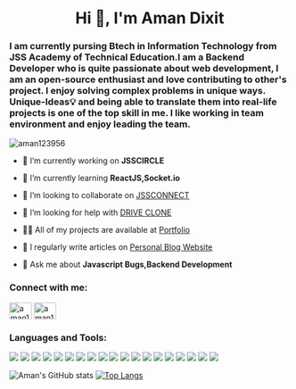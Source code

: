 <h1 align="center">Hi 👋, I'm Aman Dixit</h1>
<h3>I am currently pursing Btech in Information Technology from JSS Academy of Technical Education.I am a Backend Developer who is quite passionate about web development, I am an open-source enthusiast and love contributing to other's project. I enjoy solving complex problems in unique ways. Unique-Ideas💡 and being able to translate them into real-life projects is one of the top skill in me. I like working in team environment and enjoy leading the team.</h3>

<p align="left"> <img src="https://komarev.com/ghpvc/?username=aman123956&label=Profile%20views&color=0e75b6&style=flat" alt="aman123956" /> </p>

- 🔭 I’m currently working on **JSSCIRCLE**

- 🌱 I’m currently learning **ReactJS,Socket.io**

- 👯 I’m looking to collaborate on [JSSCONNECT](https://jssconnect.herokuapp.com)

- 🤝 I’m looking for help with [DRIVE CLONE](https://drive-strike.netlify.app)

- 👨‍💻 All of my projects are available at [Portfolio](https://www.amandixit.me)

- 📝 I regularly write articles on [Personal Blog Website](https://javascript-blogs.netlify.app)

- 💬 Ask me about **Javascript Bugs,Backend Development**


<h3 align="left">Connect with me:</h3>
<p align="left">
<a href="https://codeforces.com/profile/aman123956" target="blank"><img align="center" src="https://cdn.jsdelivr.net/npm/simple-icons@3.0.1/icons/codeforces.svg" alt="aman123956" height="30" width="40" /></a>
<a href="https://www.leetcode.com/aman123956" target="blank"><img align="center" src="https://raw.githubusercontent.com/rahuldkjain/github-profile-readme-generator/master/src/images/icons/Social/leet-code.svg" alt="aman123956" height="30" width="40" /></a>
</p>

<h3 align="left">Languages and Tools:</h3>
<p align="left"><img src="https://img.shields.io/badge/HTML5-E34F26?style=for-the-badge&logo=html5&logoColor=white" />
<img src="https://img.shields.io/badge/CSS3-1572B6?style=for-the-badge&logo=css3&logoColor=white" /> 
<img src="https://img.shields.io/badge/JavaScript-F7DF1E?style=for-the-badge&logo=javascript&logoColor=black" />
<img src="https://img.shields.io/badge/Node.js-339933?style=for-the-badge&logo=nodedotjs&logoColor=white" />
<img src="https://img.shields.io/badge/MongoDB-4EA94B?style=for-the-badge&logo=mongodb&logoColor=white" />
<img src="https://img.shields.io/badge/Express.js-000000?style=for-the-badge&logo=express&logoColor=white" />
<img src="https://img.shields.io/badge/React-20232A?style=for-the-badge&logo=react&logoColor=61DAFB" />
<img src="https://img.shields.io/badge/Bootstrap-563D7C?style=for-the-badge&logo=bootstrap&logoColor=white" />
<img src="https://img.shields.io/badge/Material--UI-0081CB?style=for-the-badge&logo=material-ui&logoColor=white" />
<img src="https://img.shields.io/badge/firebase-ffca28?style=for-the-badge&logo=firebase&logoColor=black" />
<img src="https://img.shields.io/badge/Git-F05032?style=for-the-badge&logo=git&logoColor=white" />
 <img src="https://img.shields.io/badge/Postman-FF6C37?style=for-the-badge&logo=Postman&logoColor=white" />
 <img src="https://img.shields.io/badge/Chart.js-FF6384?style=for-the-badge&logo=chartdotjs&logoColor=white" />
 <img src="https://img.shields.io/badge/-materialize--css-ff69b4?style=for-the-badge&logo=materialize--css&logoColor=white" />
 <img src="https://img.shields.io/badge/Heroku-430098?style=for-the-badge&logo=heroku&logoColor=white" />
  <img src="https://img.shields.io/badge/Netlify-00C7B7?style=for-the-badge&logo=netlify&logoColor=white" />
 <img src="https://img.shields.io/badge/C%2B%2B-00599C?style=for-the-badge&logo=c%2B%2B&logoColor=white" />
  <img src="https://img.shields.io/badge/Python-3776AB?style=for-the-badge&logo=python&logoColor=white" />
<img src="https://img.shields.io/badge/MySQL-00000F?style=for-the-badge&logo=mysql&logoColor=white" />
</p>

![Aman's GitHub stats](https://github-readme-stats.vercel.app/api?username=AMAN123956&show_icons=true&theme=radical)
[![Top Langs](https://github-readme-stats.vercel.app/api/top-langs/?username=aman123956&layout=compact)](https://github.com/aman123956/github-readme-stats)

